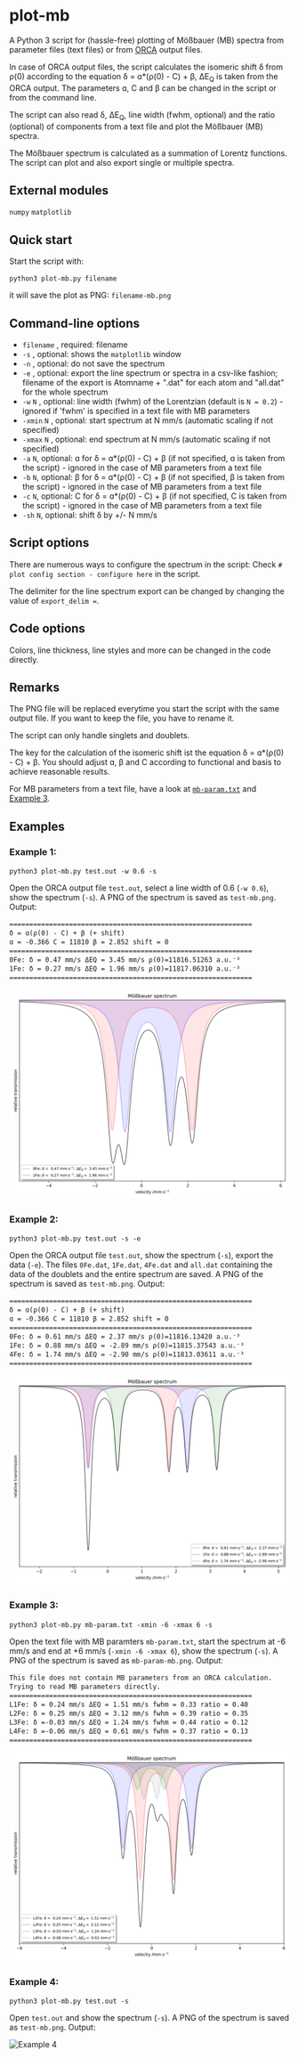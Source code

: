 # plot-mb
A Python 3 script for (hassle-free) plotting of Mößbauer (MB) spectra from parameter files (text files) or from [ORCA](https://orcaforum.kofo.mpg.de) 
output files.  

In case of ORCA output files, the script calculates the isomeric shift δ from ρ(0) according to the equation δ = ɑ*(ρ(0) - C) + β, 
ΔE<sub>Q</sub> is taken from the ORCA output. The parameters ɑ, C and β can be changed in the script or from the command line.  

The script can also read δ, ΔE<sub>Q</sub>, line width (fwhm, optional) and the ratio (optional) of components from a text file and plot the Mößbauer (MB) spectra.  

The Mößbauer spectrum is calculated as a summation of Lorentz functions. The script can plot and also export single or multiple spectra. 

## External modules
 `numpy` 
 `matplotlib`
 
## Quick start
 Start the script with:
```console
python3 plot-mb.py filename
```
it will save the plot as PNG:
`filename-mb.png`

## Command-line options
- `filename` , required: filename
- `-s` , optional: shows the `matplotlib` window
- `-n` , optional: do not save the spectrum
- `-e` , optional: export the line spectrum or spectra in a csv-like fashion; filename of the export is Atomname + ".dat" for each atom and "all.dat" for the whole spectrum
- `-w` `N` , optional: line width (fwhm) of the Lorentzian (default is `N = 0.2`) - ignored if 'fwhm' is specified in a text file with MB parameters
- `-xmin`  `N` , optional: start spectrum at N mm/s (automatic scaling if not specified)
- `-xmax`  `N` , optional: end spectrum at N mm/s (automatic scaling if not specified)
- `-a` `N`, optional: ɑ for δ = ɑ*(ρ(0) - C) + β (if not specified, ɑ is taken from the script) - ignored in the case of MB parameters from a text file
- `-b` `N`, optional: β for δ = ɑ*(ρ(0) - C) + β (if not specified, β is taken from the script) - ignored in the case of MB parameters from a text file
- `-c` `N`, optional: C for δ = ɑ*(ρ(0) - C) + β (if not specified, C is taken from the script) - ignored in the case of MB parameters from a text file
- `-sh` `N`, optional: shift  δ by +/- N mm/s

## Script options
There are numerous ways to configure the spectrum in the script:
Check `# plot config section - configure here` in the script. 

The delimiter for the line spectrum export can be changed by changing the value of `export_delim =`.

## Code options
Colors, line thickness, line styles and 
more can be changed in the code directly.

## Remarks
The PNG file will be replaced everytime you start the script with the same output file. 
If you want to keep the file, you have to rename it. 

The script can only handle singlets and doublets.

The key for the calculation of the isomeric shift ist the equation δ = ɑ*(ρ(0) - C) + β. You should adjust ɑ, β and C according to functional and basis to achieve reasonable results.

For MB parameters from a text file, have a look at [`mb-param.txt`](mb-param.txt) and [Example 3](#example-3). 

## Examples
### Example 1:
```console
python3 plot-mb.py test.out -w 0.6 -s
```
Open the ORCA output file `test.out`, select a line width of 0.6 (`-w 0.6`), show the spectrum (`-s`). A PNG of the spectrum is saved as `test-mb.png`.
Output:
```console
=============================================================
δ = ɑ(ρ(0) - C) + β (+ shift)
ɑ = -0.366 C = 11810 β = 2.852 shift = 0
=============================================================
0Fe: δ = 0.47 mm/s ΔEQ = 3.45 mm/s ρ(0)=11816.51263 a.u.⁻³
1Fe: δ = 0.27 mm/s ΔEQ = 1.96 mm/s ρ(0)=11817.06310 a.u.⁻³
=============================================================
```
![Example 1](/examples/example1a.png)

### Example 2:
```console
python3 plot-mb.py test.out -s -e
```
Open the ORCA output file `test.out`, show the spectrum (`-s`), export the data (`-e`). The files `0Fe.dat`, `1Fe.dat`, `4Fe.dat` and `all.dat` containing the data of the doublets and the entire spectrum are saved. 
A PNG of the spectrum is saved as `test-mb.png`.
Output:
```console
=============================================================
δ = ɑ(ρ(0) - C) + β (+ shift)
ɑ = -0.366 C = 11810 β = 2.852 shift = 0
=============================================================
0Fe: δ = 0.61 mm/s ΔEQ = 2.37 mm/s ρ(0)=11816.13420 a.u.⁻³
1Fe: δ = 0.88 mm/s ΔEQ = -2.89 mm/s ρ(0)=11815.37543 a.u.⁻³
4Fe: δ = 1.74 mm/s ΔEQ = -2.90 mm/s ρ(0)=11813.03611 a.u.⁻³
=============================================================
```
![Example 2](/examples/example2a.png)

### Example 3:
```console
python3 plot-mb.py mb-param.txt -xmin -6 -xmax 6 -s
```
Open the text file with MB paramters `mb-param.txt`, start the spectrum at -6 mm/s and end at +6 mm/s (`-xmin -6 -xmax 6`), show the spectrum (`-s`). A PNG of the spectrum is saved as `mb-param-mb.png`.
Output:
```console
This file does not contain MB parameters from an ORCA calculation.
Trying to read MB parameters directly.
=============================================================
L1Fe: δ = 0.24 mm/s ΔEQ = 1.51 mm/s fwhm = 0.33 ratio = 0.40
L2Fe: δ = 0.25 mm/s ΔEQ = 3.12 mm/s fwhm = 0.39 ratio = 0.35
L3Fe: δ =-0.03 mm/s ΔEQ = 1.24 mm/s fwhm = 0.44 ratio = 0.12
L4Fe: δ =-0.06 mm/s ΔEQ = 0.61 mm/s fwhm = 0.37 ratio = 0.13
=============================================================
```
![Example 3](/examples/example3b.png)

### Example 4:
```console
python3 plot-mb.py test.out -s
```
Open `test.out` and show the spectrum (`-s`). A PNG of the spectrum is saved as `test-mb.png`.
Output:

![Example 4](/examples/show-use2.gif)
